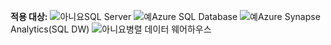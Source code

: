 <Token>**적용 대상:** ![아니요](media/no-icon.png)SQL Server ![예](media/yes-icon.png)Azure SQL Database ![예](media/yes-icon.png)Azure Synapse Analytics(SQL DW) ![아니요](media/no-icon.png)병렬 데이터 웨어하우스 </Token>

